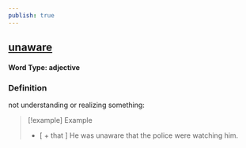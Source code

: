 ```yaml
---
publish: true
---
```

## [unaware](https://dictionary.cambridge.org/dictionary/english/unaware)

#### Word Type: adjective
### Definition
not understanding or realizing something:

>[!example] Example
> - [ + that ] He was unaware that the police were watching him.
